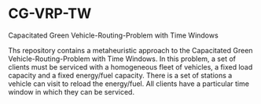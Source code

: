 # CG-VRP-TW
Capacitated Green Vehicle-Routing-Problem with Time Windows

Ths repository contains a metaheuristic approach to the Capacitated Green Vehicle-Routing-Problem with Time Windows. In this problem, a set of clients must be serviced with a homogeneous fleet of vehicles, a fixed load capacity and a fixed energy/fuel capacity. There is a set of stations a vehicle can visit to reload the energy/fuel. All clients have a particular time window in which they can be serviced.
